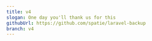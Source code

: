 ```yaml
---
title: v4
slogan: One day you'll thank us for this
githubUrl: https://github.com/spatie/laravel-backup
branch: v4
---
```

